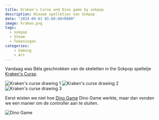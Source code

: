 ```yaml
---
title: Kraken's Curse and Dino game by sokpop
description: Nieuwe spelletjes van Sokpop
date: "2024-09-01 01:00:00+0000"
image: kraken.png
tags:
  - sokpop
  - Steam
  - Tekeningen
categories:
    - Gaming
    - Art
---
```



Vandaag was Béla geschrokken van de skeletten in the Sokpop spelletje <a target="_blank" href="https://sokpop.itch.io/krakens-curse">Kraken's Curse</a>.

![](/posts/island-game/kraken_0.jpg "Kraken's curse drawing 1") ![](/posts/island-game/kraken_1.jpg "Kraken's curse drawing 2") ![](/posts/island-game/kraken_2.jpg "Kraken's curse drawing 3")

Eerst wisten we niet hoe <a target="_blank" href="https://sokpop.itch.io/dino-game">Dino Game</a> Dino Game werkte, maar dan vonden we een manier om de controller aan te sluiten.

![](/posts/island-game/dino.png "Dino Game")
